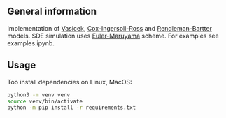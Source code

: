 ## General information

Implementation of [Vasicek](https://en.wikipedia.org/wiki/Vasicek_model), [Cox-Ingersoll-Ross](https://en.wikipedia.org/wiki/Cox%E2%80%93Ingersoll%E2%80%93Ross_model) and [Rendleman-Bartter](https://en.wikipedia.org/wiki/Rendleman%E2%80%93Bartter_model) models. SDE simulation uses [Euler-Maruyama](https://en.wikipedia.org/wiki/Euler%E2%80%93Maruyama_method) scheme. For examples see examples.ipynb.

## Usage
Too install dependencies on Linux, MacOS:

```bash
python3 -m venv venv
source venv/bin/activate
python -m pip install -r requirements.txt
```
